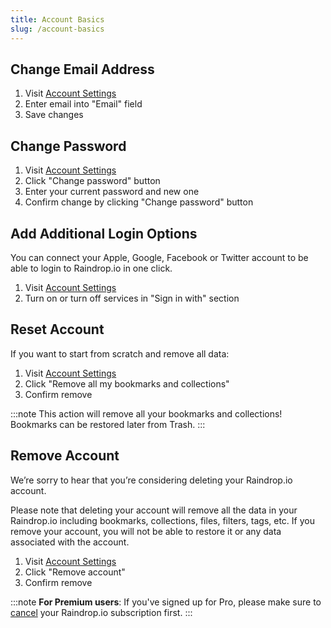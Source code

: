 ```yaml
---
title: Account Basics
slug: /account-basics
---
```


## Change Email Address
1. Visit [Account Settings](https://app.raindrop.io/settings/account)
2. Enter email into "Email" field
3. Save changes

## Change Password
1. Visit [Account Settings](https://app.raindrop.io/settings/account)
2. Click "Change password" button
3. Enter your current password and new one
4. Confirm change by clicking "Change password" button

## Add Additional Login Options
You can connect your Apple, Google, Facebook or Twitter account to be able to login to Raindrop.io in one click.
1. Visit [Account Settings](https://app.raindrop.io/settings/account)
2. Turn on or turn off services in "Sign in with" section

## Reset Account
If you want to start from scratch and remove all data:
1. Visit [Account Settings](https://app.raindrop.io/settings/account)
2. Click "Remove all my bookmarks and collections"
3. Confirm remove

:::note
This action will remove all your bookmarks and collections!  
Bookmarks can be restored later from Trash.
:::

## Remove Account
We’re sorry to hear that you’re considering deleting your Raindrop.io account.

Please note that deleting your account will remove all the data in your Raindrop.io including bookmarks, collections, files, filters, tags, etc. If you remove your account, you will not be able to restore it or any data associated with the account.

1. Visit [Account Settings](https://app.raindrop.io/settings/account)
2. Click "Remove account"
3. Confirm remove

:::note
**For Premium users**: If you've signed up for Pro, please make sure to [cancel](../billing/cancel.md) your Raindrop.io subscription first.
:::